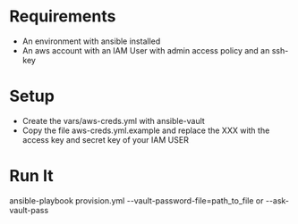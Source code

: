 # Requirements
* An environment with ansible installed
* An aws account with an IAM User with admin access policy and an ssh-key 

# Setup 
* Create the vars/aws-creds.yml with ansible-vault 
* Copy the file aws-creds.yml.example and replace the XXX with the access key and secret key of your IAM USER

# Run It

ansible-playbook provision.yml --vault-password-file=path_to_file or --ask-vault-pass
